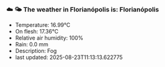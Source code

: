 ### ☁️ 🌤️  The weather in Florianópolis is: Florianópolis

- Temperature: 16.99°C
- On flesh: 17.36°C
- Relative air humidity: 100%
- Rain: 0.0 mm
- Description: Fog
- last updated: 2025-08-23T11:13:13.622775
